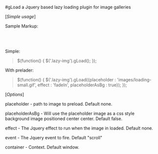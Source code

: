 #gLoad a Jquery based lazy loading plugin for image galleries

[*Simple usage*]

Sample Markup:
<span class="lazy-img" data-src="images/img1.jpg"></span>
    <br /><br />
    <span class="lazy-img" data-src="images/img2.jpg"></span>
    <br /><br />
    <span class="lazy-img" data-src="images/img3.jpg"></span>
  
Simple:
<blockquote><p>
$(function() {
    $('.lazy-img').gLoad();
});
</blockquote></p>

With prelader:
<blockquote><p>
$(function() {
    $('.lazy-img').gLoad({placeholder : 'images/loading-small.gif', effect : 'fadeIn', placeholderAsBg : true});
});
</blockquote></p>

[*Options*]

placeholder - path to image to preload. Default none.

placeholderAsBg - Will use the placeholder image as a css style background image positioned center center. Default false.

effect - The Jquery effect to run when the image in loaded. Default none.

event - The Jquery event to fire. Default "scroll"

container - Context. Default window.
